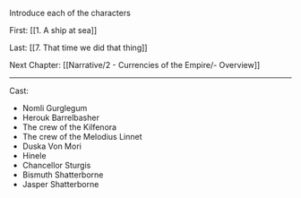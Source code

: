 Introduce each of the characters

First: [[1. A ship at sea]]

Last: [[7. That time we did that thing]]

Next Chapter: [[Narrative/2 - Currencies of the Empire/- Overview]]



---

Cast:
- Nomli Gurglegum
- Herouk Barrelbasher
- The crew of the Kilfenora
- The crew of the Melodius Linnet
- Duska Von Mori
- Hinele
- Chancellor Sturgis
- Bismuth Shatterborne
- Jasper Shatterborne